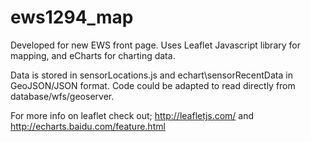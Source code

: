# ews1294_map


Developed for new EWS front page. Uses Leaflet Javascript library for mapping, and eCharts for charting data.

Data is stored in sensorLocations.js and echart\sensorRecentData in GeoJSON/JSON format. Code could be adapted to read directly from database/wfs/geoserver.

For more info on leaflet check out; http://leafletjs.com/ and http://echarts.baidu.com/feature.html

